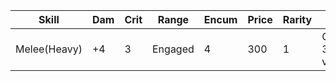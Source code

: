 | Skill        | Dam | Crit | Range   | Encum | Price | Rarity | Special                           |
| ------------ | --- | ---- | ------- | ----- | ----- | ------ | --------------------------------- |
| Melee(Heavy) | +4  | 3    | Engaged | 4     | 300   | 1      | Cumbersome 3, pierce 2, vicious 2 |


